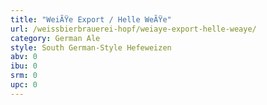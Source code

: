 ```yaml
---
title: "WeiÃŸe Export / Helle WeÃŸe"
url: /weissbierbrauerei-hopf/weiaye-export-helle-weaye/
category: German Ale
style: South German-Style Hefeweizen
abv: 0
ibu: 0
srm: 0
upc: 0
---
```



